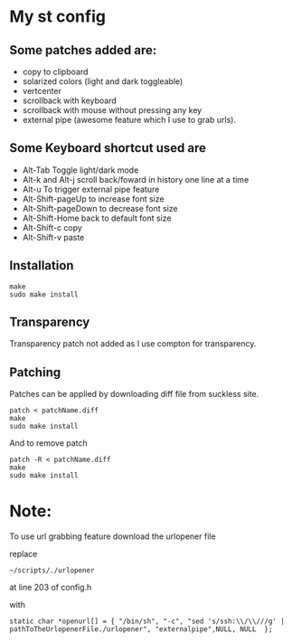 # My st config

## Some patches added are:

+ copy to clipboard
+ solarized colors (light and dark toggleable)
+ vertcenter
+ scrollback with keyboard
+ scrollback with mouse without pressing any key
+ external pipe (awesome feature which I use to grab urls).

## Some Keyboard shortcut used are

+ Alt-Tab Toggle light/dark mode
+ Alt-k and Alt-j scroll back/foward in history one line at a time
+ Alt-u To trigger external pipe feature
+ Alt-Shift-pageUp to increase font size
+ Alt-Shift-pageDown to decrease font size
+ Alt-Shift-Home  back to default font size
+ Alt-Shift-c copy
+ Alt-Shift-v paste
 
## Installation

```
make
sudo make install
```

## Transparency

Transparency patch not added as I use compton for transparency.

## Patching
Patches can be applied by downloading diff file from suckless site.
```
patch < patchName.diff
make
sudo make install
```

And to remove patch

```
patch -R < patchName.diff
make
sudo make install
```
# Note:
To use url grabbing feature download the urlopener file 
 
replace
```
~/scripts/./urlopener
``` 
at line 203 of config.h

with
```
static char *openurl[] = { "/bin/sh", "-c", "sed 's/ssh:\\/\\///g' | pathToTheUrlopenerFile./urlopener", "externalpipe",NULL, NULL  };
```


